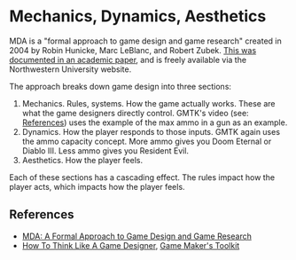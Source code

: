 # Mechanics, Dynamics, Aesthetics

MDA is a "formal approach to game design and game research" created in 2004 by
Robin Hunicke, Marc LeBlanc, and Robert Zubek.
[This was documented in an academic paper](https://users.cs.northwestern.edu/~hunicke/MDA.pdf),
and is freely available via the Northwestern University website.

The approach breaks down game design into three sections:

1. Mechanics. Rules, systems. How the game actually works. These are what the
   game designers directly control. GMTK's video (see:
   [References](#references)) uses the example of the max ammo in a gun as an
   example.
2. Dynamics. How the player responds to those inputs. GMTK again uses the ammo
   capacity concept. More ammo gives you Doom Eternal or Diablo III. Less ammo
   gives you Resident Evil.
3. Aesthetics. How the player feels.

Each of these sections has a cascading effect. The rules impact how the player
acts, which impacts how the player feels.

## References

- [MDA: A Formal Approach to Game Design and Game Research](https://users.cs.northwestern.edu/~hunicke/MDA.pdf)
- [How To Think Like A Game Designer](https://www.youtube.com/watch?v=iIOIT3dCy5w),
  [Game Maker's Toolkit](https://www.youtube.com/@GMTK)
